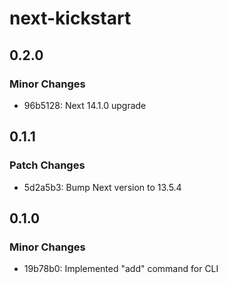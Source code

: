 # next-kickstart

## 0.2.0

### Minor Changes

- 96b5128: Next 14.1.0 upgrade

## 0.1.1

### Patch Changes

- 5d2a5b3: Bump Next version to 13.5.4

## 0.1.0

### Minor Changes

- 19b78b0: Implemented "add" command for CLI
